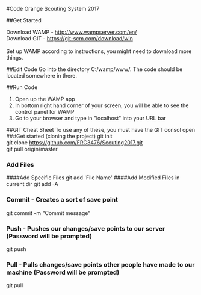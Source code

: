 #Code Orange Scouting System 2017

##Get Started

Download WAMP - http://www.wampserver.com/en/
<br>
Download GIT - https://git-scm.com/download/win
<br> <br>
Set up WAMP according to instructions, you might need to download more things. 

##Edit Code
Go into the directory C:/wamp/www/. The code should be located somewhere in there.

##Run Code

1. Open up the WAMP app
2.  In bottom right hand corner of your screen, you will be able to see the control panel for WAMP
3.  Go to your browser and type in "localhost" into your URL bar


##GIT Cheat Sheet
To use any of these, you must have the GIT consol open
###Get started (cloning the project)
git init
<br>
git clone https://github.com/FRC3476/Scouting2017.git
<br>
git pull origin/master

### Add Files 
####Add Specific Files
git add 'File Name'
####Add Modified Files in current dir
git add -A

### Commit - Creates a sort of save point 
git commit -m "Commit message"

### Push - Pushes our changes/save points to our server (Password will be prompted)
git push

### Pull - Pulls changes/save points other people have made to our machine (Password will be prompted)

git pull